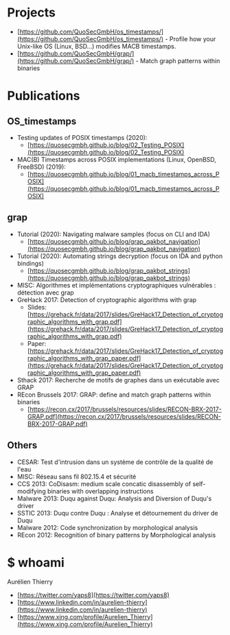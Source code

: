 # Projects

* [https://github.com/QuoSecGmbH/os_timestamps/](https://github.com/QuoSecGmbH/os_timestamps/) - Profile how your Unix-like OS (Linux, BSD...) modifies MACB timestamps.
* [https://github.com/QuoSecGmbH/grap/](https://github.com/QuoSecGmbH/grap/) - Match graph patterns within binaries

# Publications
## OS_timestamps

* Testing updates of POSIX timestamps (2020):
  * [https://quosecgmbh.github.io/blog/02_Testing_POSIX](https://quosecgmbh.github.io/blog/02_Testing_POSIX)
* MAC(B) Timestamps across POSIX implementations (Linux, OpenBSD, FreeBSD) (2019):
  * [https://quosecgmbh.github.io/blog/01_macb_timestamps_across_POSIX](https://quosecgmbh.github.io/blog/01_macb_timestamps_across_POSIX)

## grap

* Tutorial (2020): Navigating malware samples (focus on CLI and IDA) 
  * [https://quosecgmbh.github.io/blog/grap_qakbot_navigation](https://quosecgmbh.github.io/blog/grap_qakbot_navigation)
* Tutorial (2020): Automating strings decryption (focus on IDA and python bindings)
  * [https://quosecgmbh.github.io/blog/grap_qakbot_strings](https://quosecgmbh.github.io/blog/grap_qakbot_strings)
* MISC: Algorithmes et implémentations cryptographiques vulnérables : détection avec grap
* GreHack 2017: Detection of cryptographic algorithms with grap
  * Slides: [https://grehack.fr/data/2017/slides/GreHack17_Detection_of_cryptographic_algorithms_with_grap.pdf](https://grehack.fr/data/2017/slides/GreHack17_Detection_of_cryptographic_algorithms_with_grap.pdf)
  * Paper: [https://grehack.fr/data/2017/slides/GreHack17_Detection_of_cryptographic_algorithms_with_grap_paper.pdf](https://grehack.fr/data/2017/slides/GreHack17_Detection_of_cryptographic_algorithms_with_grap_paper.pdf)
* Sthack 2017: Recherche de motifs de graphes dans un exécutable avec GRAP
* REcon Brussels 2017: GRAP: define and match graph patterns within binaries
  * [https://recon.cx/2017/brussels/resources/slides/RECON-BRX-2017-GRAP.pdf](https://recon.cx/2017/brussels/resources/slides/RECON-BRX-2017-GRAP.pdf)

## Others

* CESAR: Test d'intrusion dans un système de contrôle de la qualité de l'eau
* MISC: Réseau sans fil 802.15.4 et sécurité
* CCS 2013: CoDisasm: medium scale concatic disassembly of self-modifying binaries with overlapping instructions
* Malware 2013: Duqu against Duqu: Analysis and Diversion of Duqu's driver
* SSTIC 2013: Duqu contre Duqu : Analyse et détournement du driver de Duqu
* Malware 2012: Code synchronization by morphological analysis
* REcon 2012: Recognition of binary patterns by Morphological analysis

# $ whoami

Aurélien Thierry 

* [https://twitter.com/yaps8](https://twitter.com/yaps8)
* [https://www.linkedin.com/in/aurelien-thierry](https://www.linkedin.com/in/aurelien-thierry)
* [https://www.xing.com/profile/Aurelien_Thierry](https://www.xing.com/profile/Aurelien_Thierry)


<!-- Matomo -->
<script>
  var _paq = window._paq = window._paq || [];
  /* tracker methods like "setCustomDimension" should be called before "trackPageView" */
  _paq.push(['trackPageView']);
  _paq.push(['enableLinkTracking']);
  (function() {
    var u="https://yaps8-pages.matomo.cloud/";
    _paq.push(['setTrackerUrl', u+'matomo.php']);
    _paq.push(['setSiteId', '1']);
    var d=document, g=d.createElement('script'), s=d.getElementsByTagName('script')[0];
    g.async=true; g.src='//cdn.matomo.cloud/yaps8-pages.matomo.cloud/matomo.js'; s.parentNode.insertBefore(g,s);
  })();
</script>
<!-- End Matomo Code -->
